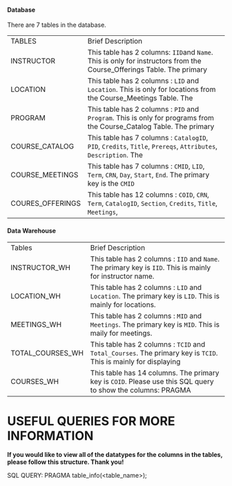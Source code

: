 #### Database ####

There are 7 tables in the database.

|            |                                                                                                                      |
|------------|----------------------------------------------------------------------------------------------------------------------|
|   TABLES   |                                  Brief Description                                                                   |
| INSTRUCTOR | This table has 2 columns: `IID`and `Name`. This is only for instructors from the Course_Offerings Table. The primary |  |            | key is `IID`.                                                                                                        |
| LOCATION   | This table has 2 columns : `LID` and `Location`. This is only for locations from the Course_Meetings Table. The      |  |            | primary key is `LID`.                                                                                                |
| PROGRAM    | This table has 2 columns : `PID` and `Program`. This is only for programs from the Course_Catalog Table. The primary |  |            | key is `PID`.                                                                                                        |
| COURSE_CATALOG |This table has 7 columns : `CatalogID`, `PID`, `Credits`, `Title`, `Prereqs`, `Attributes`, `Description`. The    | |            | primary key is the `CourseID` and the foreign key is the `PID`.                                                      |
| COURSE_MEETINGS | This table has 7 columns : `CMID`, `LID`, `Term`, `CRN`, `Day`, `Start`, `End`. The primary key is the `CMID`   | |            | and the foreign key is the `LID`.                                                                                    |
| COURES_OFFERINGS | This table has 12 columns : `COID`, `CRN`, `Term`, `CatalogID`, `Section`, `Credits`, `Title`, `Meetings`,     |  |            | `IID`,  `Cap`, `Act`, `Rem`. The primary key is `COID` and the foreign keys are `IID` and `CatalogID`.               |



#### Data Warehouse ####
|            |                                                                                                                      |
|------------|----------------------------------------------------------------------------------------------------------------------|
| Tables | Brief Description |
| INSTRUCTOR_WH | This table has 2 columns : `IID` and `Name`. The primary key is `IID`. This is mainly for instructor name. |
| LOCATION_WH | This table has 2 columns : `LID` and `Location`. The primary key is `LID`. This is mainly for locations. |
| MEETINGS_WH | This table has 2 columns : `MID` and `Meetings`. The primary key is `MID`. This is maily for meetings. |
| TOTAL_COURSES_WH | This table has 2 columns : `TCID` and `Total_Courses`. The primary key is `TCID`. This is mainly for displaying| |the amount of times CRNs are used. |
| COURSES_WH | This table has 14 columns. The primary key is `COID`. Please use this SQL query to show the columns: PRAGMA | |table_info(COURSES_WH); . There are a lot of columns. |



# USEFUL QUERIES FOR MORE INFORMATION #

**If you would like to view all of the datatypes for the columns in the tables, please follow this structure. Thank you!**

SQL QUERY:    PRAGMA table_info(<table_name>);

